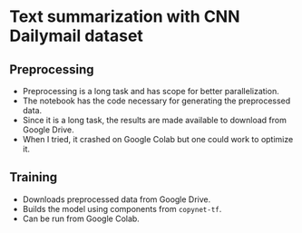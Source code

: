 # Text summarization with CNN Dailymail dataset
## Preprocessing
 - Preprocessing is a long task and has scope for better parallelization.
 - The notebook has the code necessary for generating the preprocessed data.
 - Since it is a long task, the results are made available to download from 
 Google Drive.
 - When I tried, it crashed on Google Colab but one could work to optimize it.

## Training
 - Downloads preprocessed data from Google Drive.
 - Builds the model using components from `copynet-tf`.
 - Can be run from Google Colab.